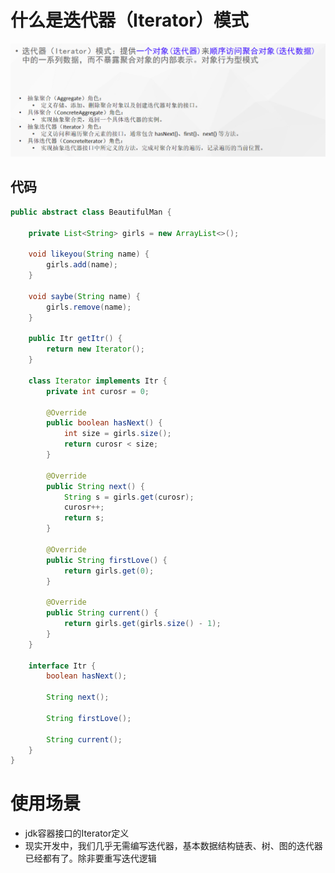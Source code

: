 # 什么是迭代器（Iterator）模式

![image-20221229113659154](./images/image-20221229_04.png)

## 代码

```java
public abstract class BeautifulMan {

    private List<String> girls = new ArrayList<>();

    void likeyou(String name) {
        girls.add(name);
    }

    void saybe(String name) {
        girls.remove(name);
    }

    public Itr getItr() {
        return new Iterator();
    }

    class Iterator implements Itr {
        private int curosr = 0;

        @Override
        public boolean hasNext() {
            int size = girls.size();
            return curosr < size;
        }

        @Override
        public String next() {
            String s = girls.get(curosr);
            curosr++;
            return s;
        }

        @Override
        public String firstLove() {
            return girls.get(0);
        }

        @Override
        public String current() {
            return girls.get(girls.size() - 1);
        }
    }

    interface Itr {
        boolean hasNext();

        String next();

        String firstLove();

        String current();
    }
}
```

# 使用场景

- jdk容器接口的Iterator定义
- 现实开发中，我们几乎无需编写迭代器，基本数据结构链表、树、图的迭代器已经都有了。除非要重写迭代逻辑